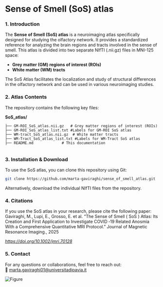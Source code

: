 # **Sense of Smell (SoS) atlas** 

### **1. Introduction** 
The **Sense of Smell (SoS) atlas** is a neuroimaging atlas specifically designed for studying the olfactory network. It provides a standardized reference for analyzing the brain regions and tracts involved in the sense of smell.
This atlas is divided into two separate NIfTI (.nii.gz) files in MNI-125 space:
- **Grey matter (GM) regions of interest (ROIs)**
- **White matter (WM) tracts**

The SoS Atlas facilitates the localization and study of structural differences in the olfactory network and can be used in various neuroimaging studies.

### **2. Atlas Contents**  
The repository contains the following key files:  

**SoS_atlas/**  
```
├── GM-ROI_SoS_atlas.nii.gz   # Grey matter regions of interest (ROIs)
├── GM-ROI_SoS_atlas_list.txt #Labels for GM-ROI SoS atlas
├── WM-tract_SoS_atlas.nii.gz  # White matter tracts
├── WM-Tract_SoS_atlas_list.txt #Labels for WM-Tract SoS atlas
├── README.md             # This documentation


```
### **3. Installation & Download**  
To use the SoS atlas, you can clone this repository using Git:  

```bash
git clone https://github.com/marta-gaviraghi/sense_of_smell_atlas.git

```

Alternatively, download the individual NIfTI files from the repository.

### **4. Citations**  
If you use the SoS atlas in your research, please cite the following paper: Gaviraghi, M., Lupi, E., Grosso, E. et al. “The Sense of Smell ( SoS ) Atlas: Its Creation and First Application to Investigate COVID ‐19 Related Anosmia With a Comprehensive Quantitative MRI Protocol.” Journal of Magnetic Resonance Imaging., 2025

*https://doi.org/10.1002/jmri.70128*  

### **5. Contact**  
For any questions or collaborations, feel free to reach out:  
📧 marta.gaviraghi01@universitadipavia.it 

![Figure](Fig1.tif)



